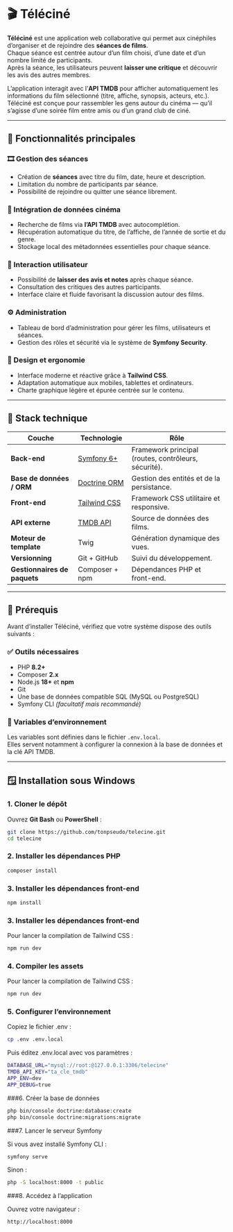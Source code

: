 # 🎬 Téléciné

**Téléciné** est une application web collaborative qui permet aux cinéphiles d’organiser et de rejoindre des **séances de films**.  
Chaque séance est centrée autour d’un film choisi, d’une date et d’un nombre limité de participants.  
Après la séance, les utilisateurs peuvent **laisser une critique** et découvrir les avis des autres membres.

L’application interagit avec l’**API TMDB** pour afficher automatiquement les informations du film sélectionné (titre, affiche, synopsis, acteurs, etc.).  
Téléciné est conçue pour rassembler les gens autour du cinéma — qu’il s’agisse d’une soirée film entre amis ou d’un grand club de ciné.

---

## 🌟 Fonctionnalités principales

### 🎞️ Gestion des séances
- Création de **séances** avec titre du film, date, heure et description.  
- Limitation du nombre de participants par séance.  
- Possibilité de rejoindre ou quitter une séance librement.  

### 🧠 Intégration de données cinéma
- Recherche de films via **l’API TMDB** avec autocomplétion.  
- Récupération automatique du titre, de l’affiche, de l’année de sortie et du genre.  
- Stockage local des métadonnées essentielles pour chaque séance.  

### 💬 Interaction utilisateur
- Possibilité de **laisser des avis et notes** après chaque séance.  
- Consultation des critiques des autres participants.  
- Interface claire et fluide favorisant la discussion autour des films.  

### ⚙️ Administration
- Tableau de bord d’administration pour gérer les films, utilisateurs et séances.  
- Gestion des rôles et sécurité via le système de **Symfony Security**.  

### 🎨 Design et ergonomie
- Interface moderne et réactive grâce à **Tailwind CSS**.  
- Adaptation automatique aux mobiles, tablettes et ordinateurs.  
- Charte graphique légère et épurée centrée sur le contenu.

---

## 🧩 Stack technique

| Couche | Technologie | Rôle |
|--------|--------------|------|
| **Back-end** | [Symfony 6+](https://symfony.com/) | Framework principal (routes, contrôleurs, sécurité). |
| **Base de données / ORM** | [Doctrine ORM](https://www.doctrine-project.org/) | Gestion des entités et de la persistance. |
| **Front-end** | [Tailwind CSS](https://tailwindcss.com/) | Framework CSS utilitaire et responsive. |
| **API externe** | [TMDB API](https://developer.themoviedb.org/) | Source de données des films. |
| **Moteur de template** | Twig | Génération dynamique des vues. |
| **Versionning** | Git + GitHub | Suivi du développement. |
| **Gestionnaires de paquets** | Composer + npm | Dépendances PHP et front-end. |

---

## 🧰 Prérequis

Avant d’installer Téléciné, vérifiez que votre système dispose des outils suivants :

### ✅ Outils nécessaires
- PHP **8.2+**
- Composer **2.x**
- Node.js **18+** et **npm**
- Git
- Une base de données compatible SQL (MySQL ou PostgreSQL)
- Symfony CLI *(facultatif mais recommandé)*

### 🔧 Variables d’environnement
Les variables sont définies dans le fichier `.env.local`.  
Elles servent notamment à configurer la connexion à la base de données et la clé API TMDB.

---

## 🪟 Installation sous Windows

### 1. Cloner le dépôt
Ouvrez **Git Bash** ou **PowerShell** :
```bash
git clone https://github.com/tonpseudo/telecine.git
cd telecine
```

### 2. Installer les dépendances PHP
```bash
composer install
```

### 3. Installer les dépendances front-end
```bash
npm install
```

### 3. Installer les dépendances front-end
Pour lancer la compilation de Tailwind CSS :
```bash
npm run dev
```

### 4. Compiler les assets
Pour lancer la compilation de Tailwind CSS :
```bash
npm run dev
```

### 5. Configurer l’environnement

Copiez le fichier .env :

```bash
cp .env .env.local
```

Puis éditez .env.local avec vos paramètres :

```bash
DATABASE_URL="mysql://root:@127.0.0.1:3306/telecine"
TMDB_API_KEY="ta_cle_tmdb"
APP_ENV=dev
APP_DEBUG=true
```

###6. Créer la base de données
```bash
php bin/console doctrine:database:create
php bin/console doctrine:migrations:migrate
```

###7. Lancer le serveur Symfony

Si vous avez installé Symfony CLI :

```bash
symfony serve
```

Sinon :

```bash
php -S localhost:8000 -t public
```

###8. Accédez à l’application

Ouvrez votre navigateur :

```bash
http://localhost:8000
```

